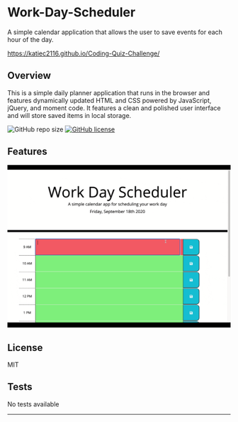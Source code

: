 # Work-Day-Scheduler
A simple calendar application that allows the user to save events for each hour of the day.

https://katiec2116.github.io/Coding-Quiz-Challenge/

## Overview

This is a simple daily planner application that runs in the browser and features dynamically updated HTML and CSS powered by JavaScript, jQuery, and moment code. It features a clean and polished user interface and will store saved items in local storage.

![GitHub repo size](https://img.shields.io/github/repo-size/katiec2116/Work-Day-Scheduler)   [![GitHub license](https://img.shields.io/github/license/Naereen/StrapDown.js.svg)](https://github.com/Naereen/StrapDown.js/blob/master/LICENSE)

## Features


![](recording.gif)




## License

MIT


## Tests

No tests available

---

